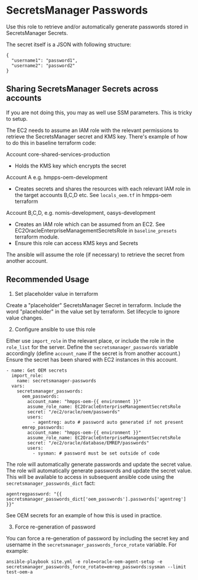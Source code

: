 # SecretsManager Passwords

Use this role to retrieve and/or automatically generate passwords stored in SecretsManager Secrets.

The secret itself is a JSON with following structure:

```
{
  "username1": "password1",
  "username2": "password2"
}
```

## Sharing SecretsManager Secrets across accounts

If you are not doing this, you may as well use SSM parameters.
This is tricky to setup.

The EC2 needs to assume an IAM role with the relevant permissions to retrieve
the SecretsManager secret and KMS key. There's example of how to do this
in baseline terraform code:

Account core-shared-services-production
- Holds the KMS key which encrypts the secret

Account A e.g. hmpps-oem-development
- Creates secrets and shares the resources with each relevant IAM role in the
  target accounts B,C,D etc.  See `locals_oem.tf` in hmpps-oem terraform

Account B,C,D, e.g. nomis-development, oasys-development
- Creates an IAM role which can be assumed from an EC2. See
  EC2OracleEnterpriseManagementSecretsRole in `baseline_presets` terraform module.
- Ensure this role can access KMS keys and Secrets

The ansible will assume the role (if necessary) to retrieve the secret from
another account.


## Recommended Usage

1. Set placeholder value in terraform

Create a "placeholder" SecretsManager Secret in terraform.
Include the word "placeholder" in the value set by terraform.
Set lifecycle to ignore value changes.

2. Configure ansible to use this role

Either use `import_role` in the relevant place, or include the
role in the `role_list` for the server.  Define the `secretsmanager_passwords`
variable accordingly (define `account_name` if the secret is from another
account.)
Ensure the secret has been shared with EC2 instances in this account.

```
- name: Get OEM secrets
  import_role:
    name: secretsmanager-passwords
  vars:
    secretsmanager_passwords:
      oem_passwords:
        account_name: "hmpps-oem-{{ environment }}"
        assume_role_name: EC2OracleEnterpriseManagementSecretsRole
        secret: "/ec2/oracle/oem/passwords"
        users:
          - agentreg: auto # password auto generated if not present
      emrep_passwords:
        account_name: "hmpps-oem-{{ environment }}"
        assume_role_name: EC2OracleEnterpriseManagementSecretsRole
        secret: "/ec2/oracle/database/EMREP/passwords"
        users:
          - sysman: # password must be set outside of code
```

The role will automatically generate passwords and update the
secret value.
The role will automatically generate passwords and update the
secret value. This will be available to access in subsequent ansible
code using the `secretsmanager_passwords_dict` fact:

```
agentregpassword: "{{ secretsmanager_passwords_dict['oem_passwords'].passwords['agentreg'] }}"
```

See OEM secrets for an example of how this is used in practice.

3. Force re-generation of password

You can force a re-generation of password by including the secret key and username
in the `secretsmanager_passwords_force_rotate` variable.  For example:

```
ansible-playbook site.yml -e role=oracle-oem-agent-setup -e secretsmanager_passwords_force_rotate=emrep_passwords:sysman --limit test-oem-a
```
